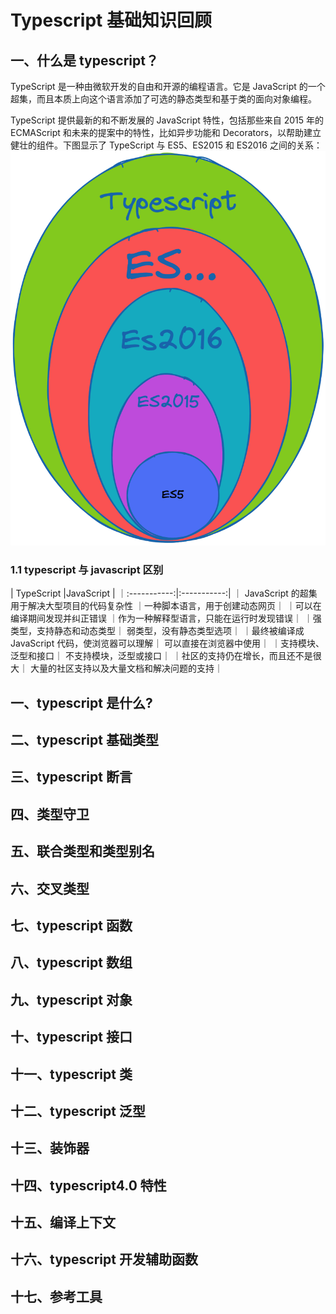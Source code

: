 # Typescript 基础知识回顾

## 一、什么是 typescript？

TypeScript 是一种由微软开发的自由和开源的编程语言。它是 JavaScript 的一个超集，而且本质上向这个语言添加了可选的静态类型和基于类的面向对象编程。

TypeScript 提供最新的和不断发展的 JavaScript 特性，包括那些来自 2015 年的 ECMAScript 和未来的提案中的特性，比如异步功能和 Decorators，以帮助建立健壮的组件。下图显示了 TypeScript 与 ES5、ES2015 和 ES2016 之间的关系：
![1](../assets/0.1.png)

### 1.1 typescript 与 javascript 区别

| TypeScript |JavaScript |
｜:-----------:|:-----------:|
｜ JavaScript 的超集用于解决大型项目的代码复杂性 ｜一种脚本语言，用于创建动态网页｜
｜可以在编译期间发现并纠正错误 ｜作为一种解释型语言，只能在运行时发现错误｜
｜强类型，支持静态和动态类型｜ 弱类型，没有静态类型选项｜
｜最终被编译成 JavaScript 代码，使浏览器可以理解｜ 可以直接在浏览器中使用｜
｜支持模块、泛型和接口｜ 不支持模块，泛型或接口｜
｜社区的支持仍在增长，而且还不是很大｜ 大量的社区支持以及大量文档和解决问题的支持｜

## 一、typescript 是什么?

## 二、typescript 基础类型

## 三、typescript 断言

## 四、类型守卫

## 五、联合类型和类型别名

## 六、交叉类型

## 七、typescript 函数

## 八、typescript 数组

## 九、typescript 对象

## 十、typescript 接口

## 十一、typescript 类

## 十二、typescript 泛型

## 十三、装饰器

## 十四、typescript4.0 特性

## 十五、编译上下文

## 十六、typescript 开发辅助函数

## 十七、参考工具
